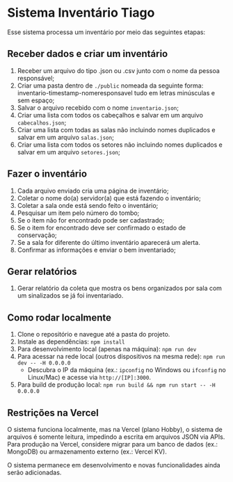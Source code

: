 # Sistema Inventário Tiago

Esse sistema processa um inventário por meio das seguintes etapas:

## Receber dados e criar um inventário

1. Receber um arquivo do tipo .json ou .csv junto com o nome da pessoa responsável;
2. Criar uma pasta dentro de `./public` nomeada da seguinte forma: inventario-timestamp-nomeresponsavel tudo em letras minúsculas e sem espaço;
3. Salvar o arquivo recebido com o nome `inventario.json`;
4. Criar uma lista com todos os cabeçalhos e salvar em um arquivo `cabecalhos.json`;
5. Criar uma lista com todas as salas não incluindo nomes duplicados e salvar em um arquivo `salas.json`;
6. Criar uma lista com todos os setores não incluindo nomes duplicados e salvar em um arquivo `setores.json`;

## Fazer o inventário

1. Cada arquivo enviado cria uma página de inventário;
2. Coletar o nome do(a) servidor(a) que está fazendo o inventário;
3. Coletar a sala onde está sendo feito o inventário;
4. Pesquisar um item pelo número do tombo;
5. Se o item não for encontrado pode ser cadastrado;
6. Se o item for encontrado deve ser confirmado o estado de conservação;
7. Se a sala for diferente do último inventário aparecerá um alerta.
8. Confirmar as informações e enviar o bem inventariado;

## Gerar relatórios

1. Gerar relatório da coleta que mostra os bens organizados por sala com um sinalizados se já foi inventariado.

## Como rodar localmente

1. Clone o repositório e navegue até a pasta do projeto.
2. Instale as dependências: `npm install`
3. Para desenvolvimento local (apenas na máquina): `npm run dev`
4. Para acessar na rede local (outros dispositivos na mesma rede): `npm run dev -- -H 0.0.0.0`
   - Descubra o IP da máquina (ex.: `ipconfig` no Windows ou `ifconfig` no Linux/Mac) e acesse via `http://[IP]:3000`.
5. Para build de produção local: `npm run build && npm run start -- -H 0.0.0.0`

## Restrições na Vercel

O sistema funciona localmente, mas na Vercel (plano Hobby), o sistema de arquivos é somente leitura, impedindo a escrita em arquivos JSON via APIs. Para produção na Vercel, considere migrar para um banco de dados (ex.: MongoDB) ou armazenamento externo (ex.: Vercel KV).

O sistema permanece em desenvolvimento e novas funcionalidades ainda serão adicionadas.
